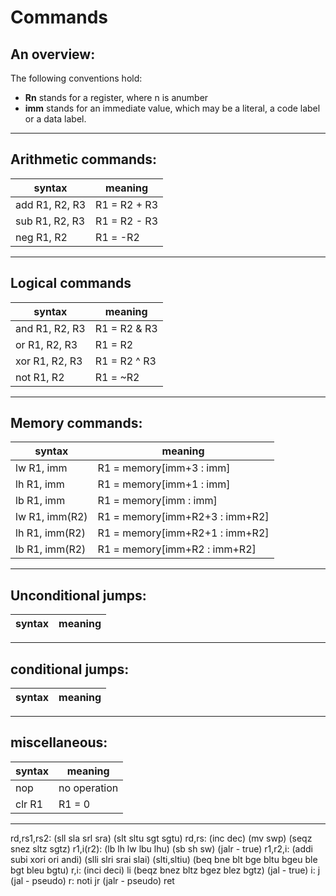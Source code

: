 # Commands

## An overview:


The following conventions hold:  

- __Rn__ stands for a register, where n is anumber
- __imm__ stands for an immediate value, which may be a literal, a code label or a data label.

---

## Arithmetic commands:

| syntax            | meaning       |
| ------            | -------       |
| add R1, R2, R3    | R1 = R2 + R3  |
| sub R1, R2, R3    | R1 = R2 - R3  |
| neg R1, R2        | R1 = -R2      |

---

## Logical commands

| syntax            | meaning       |
| ------            | -------       |
| and R1, R2, R3    | R1 = R2 & R3  |
| or R1, R2, R3     | R1 = R2 | R3  |
| xor R1, R2, R3    | R1 = R2 ^ R3  |
| not R1, R2        | R1 = ~R2      |

---

## Memory commands:

| syntax            | meaning                           |
| ------            | -------                           |
| lw R1, imm        | R1 = memory\[imm+3 : imm\]        |
| lh R1, imm        | R1 = memory\[imm+1 : imm\]        |
| lb R1, imm        | R1 = memory\[imm : imm\]          |
| lw R1, imm(R2)    | R1 = memory\[imm+R2+3 : imm+R2\]  |
| lh R1, imm(R2)    | R1 = memory\[imm+R2+1 : imm+R2\]  |
| lb R1, imm(R2)    | R1 = memory\[imm+R2 : imm+R2\]    |

---

## Unconditional jumps:

| syntax            | meaning       |
| ------            | -------       |

---

## conditional jumps:

| syntax            | meaning       |
| ------            | -------       |

---

## miscellaneous:

| syntax            | meaning       |
| ------            | -------       |
| nop               | no operation  |
| clr R1            | R1 = 0        |

---

rd,rs1,rs2: (sll sla srl sra) (slt sltu sgt sgtu)
rd,rs: (inc dec) (mv swp) (seqz snez sltz sgtz)
r1,i(r2): (lb lh lw lbu lhu) (sb sh sw) (jalr - true)
r1,r2,i: (addi subi xori ori andi) (slli slri srai slai) (slti,sltiu) (beq bne blt bge bltu bgeu ble bgt bleu bgtu)
r,i: (inci deci) li (beqz bnez bltz bgez blez bgtz) (jal - true)
i: j (jal - pseudo)
r: noti jr (jalr - pseudo)
ret